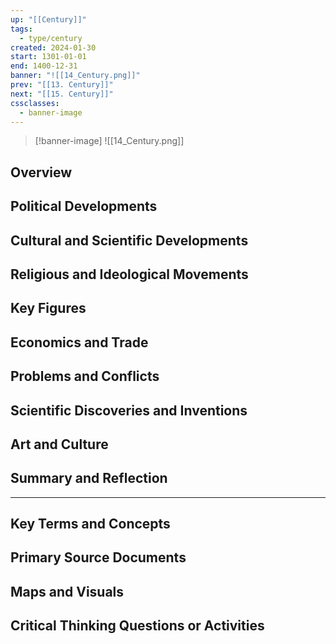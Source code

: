 ```yaml
---
up: "[[Century]]"
tags:
  - type/century
created: 2024-01-30
start: 1301-01-01
end: 1400-12-31
banner: "![[14_Century.png]]"
prev: "[[13. Century]]"
next: "[[15. Century]]"
cssclasses:
  - banner-image
---
```

>[!banner-image] ![[14_Century.png]]
>
## Overview
## Political Developments
## Cultural and Scientific Developments
## Religious and Ideological Movements
## Key Figures
## Economics and Trade
## Problems and Conflicts
## Scientific Discoveries and Inventions
## Art and Culture
## Summary and Reflection
---
## Key Terms and Concepts
## Primary Source Documents
## Maps and Visuals
## Critical Thinking Questions or Activities


